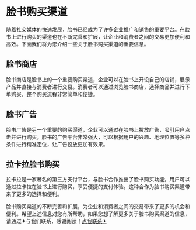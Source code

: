 # 脸书购买渠道

随着社交媒体的快速发展，脸书已经成为了许多企业推广和销售的重要平台。在脸书上进行购买的渠道也在不断完善和扩展，让企业和消费者之间的交易更加便利和高效。下面我们将为您介绍一些关于脸书购买渠道的重要信息。

## 脸书商店

脸书商店是脸书上的一个重要购买渠道，企业可以在脸书上开设自己的店铺，展示产品并直接与消费者进行交易。消费者可以通过浏览脸书商店，选择商品并进行下单购买，整个购买流程非常简单和便捷。

## 脸书广告

脸书广告是另一个重要的购买渠道，企业可以通过在脸书上投放广告，吸引用户点击并进行购买。脸书的广告平台非常强大，可以根据用户的兴趣、地理位置等多种条件进行精准定位，让广告投放更加有效果。

## 拉卡拉脸书购买

拉卡拉是一家著名的第三方支付平台，与脸书合作推出了脸书购买功能。用户可以通过拉卡拉在脸书上进行购买，享受便捷的支付体验。这种合作为脸书购买渠道带来了更多的选择和便利。

脸书购买渠道的不断完善和扩展，为企业和消费者之间的交易带来了更多的机会和便利。希望上述信息对您有所帮助，如果您想了解更多关于脸书购买渠道的信息，请通过✈与我们联系，感谢阅读！[点我联系✈](https://web.k02.cc)